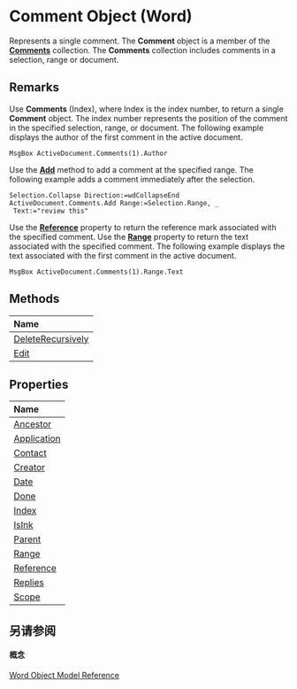 
# Comment Object (Word)

Represents a single comment. The  **Comment** object is a member of the **[Comments](e384b37a-50e3-a214-52a8-6fda2acc4991.md)** collection. The **Comments** collection includes comments in a selection, range or document.


## Remarks

Use  **Comments** (Index), where Index is the index number, to return a single **Comment** object. The index number represents the position of the comment in the specified selection, range, or document. The following example displays the author of the first comment in the active document.


```
MsgBox ActiveDocument.Comments(1).Author
```

Use the  **[Add](bf3e2f9b-b7d6-f669-c82a-70ff58aaedfe.md)** method to add a comment at the specified range. The following example adds a comment immediately after the selection.




```
Selection.Collapse Direction:=wdCollapseEnd 
ActiveDocument.Comments.Add Range:=Selection.Range, _ 
 Text:="review this"
```

Use the  **[Reference](7bba174c-f6f2-eb30-6f41-4d8343f9f98a.md)** property to return the reference mark associated with the specified comment. Use the **[Range](1a67e361-67ee-0fb1-ffe4-9e15aa73e2a2.md)** property to return the text associated with the specified comment. The following example displays the text associated with the first comment in the active document.




```
MsgBox ActiveDocument.Comments(1).Range.Text
```


## Methods



|**Name**|
|:-----|
|[DeleteRecursively](2f158d0f-f5fd-dc16-5973-c901c375fc78.md)|
|[Edit](94bc4a2e-0b73-af0d-cdac-dec76b1806da.md)|

## Properties



|**Name**|
|:-----|
|[Ancestor](bc056a5c-2500-1377-0ce5-f8ef018c18ba.md)|
|[Application](af4f2a65-65c0-6200-ca50-9a1dcc1a18d8.md)|
|[Contact](44e0ed68-8299-c96d-a3ce-b2b853bfb2d1.md)|
|[Creator](dab70491-99b5-3163-e01f-0c7ee0ba1768.md)|
|[Date](73c9ee23-1f7f-bada-5d0c-d586f31656fc.md)|
|[Done](60b655ec-e523-13c4-2d26-1b0863b55a24.md)|
|[Index](d42da7c8-5f42-762d-a929-2f1a2bd54c92.md)|
|[IsInk](57204e17-cf5a-d006-0738-b1f1ef62632f.md)|
|[Parent](1394a168-aa89-2e7b-49ee-0fe37e6c2093.md)|
|[Range](1a67e361-67ee-0fb1-ffe4-9e15aa73e2a2.md)|
|[Reference](7bba174c-f6f2-eb30-6f41-4d8343f9f98a.md)|
|[Replies](a52838be-d6ca-c4e0-56c4-0faf6e86f748.md)|
|[Scope](07ef4a30-9a3a-aed1-5c38-7f091ea3150b.md)|

## 另请参阅


#### 概念


[Word Object Model Reference](be452561-b436-bb9b-6f94-3faa9a74a6fd.md)